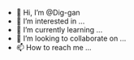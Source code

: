 - 👋 Hi, I’m @Dig-gan
- 👀 I’m interested in ...
- 🌱 I’m currently learning ...
- 💞️ I’m looking to collaborate on ...
- 📫 How to reach me ...

<!---
Dig-gan/Dig-gan is a ✨ special ✨ repository because its `README.md` (this file) appears on your GitHub profile.
You can click the Preview link to take a look at your changes.
--->
